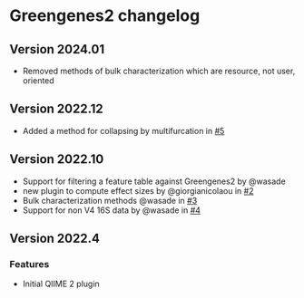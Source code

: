 # Greengenes2 changelog

## Version 2024.01

* Removed methods of bulk characterization which are resource, not user, oriented

## Version 2022.12

* Added a method for collapsing by multifurcation in [#5](https://github.com/biocore/q2-greengenes2/pull/5)

## Version 2022.10

* Support for filtering a feature table against Greengenes2 by @wasade
* new plugin to compute effect sizes by @giorgianicolaou in [#2](https://github.com/biocore/q2-greengenes2/pull/2)
* Bulk characterization methods @wasade in [#3](https://github.com/biocore/q2-greengenes2/pull/3)
* Support for non V4 16S data by @wasade in [#4](https://github.com/biocore/q2-greengenes2/pull/4)

## Version 2022.4

### Features

* Initial QIIME 2 plugin

